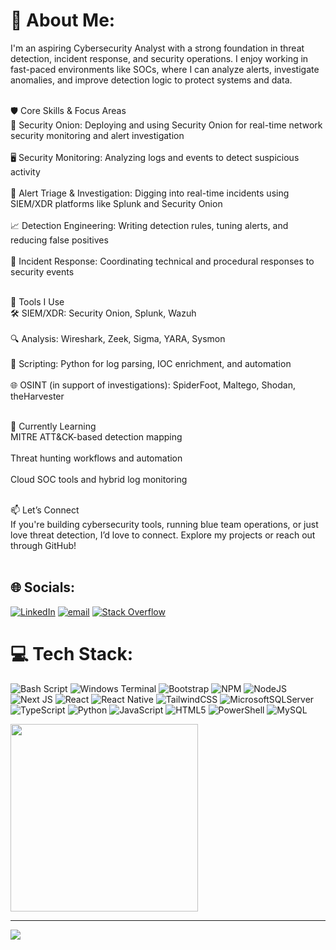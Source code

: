 # 💫 About Me:
I'm an aspiring Cybersecurity Analyst with a strong foundation in threat detection, incident response, and security operations. I enjoy working in fast-paced environments like SOCs, where I can analyze alerts, investigate anomalies, and improve detection logic to protect systems and data.<br><br>

🛡️ Core Skills & Focus Areas<br>
🧅 Security Onion: Deploying and using Security Onion for real-time network security monitoring and alert investigation<br><br>
🖥️ Security Monitoring: Analyzing logs and events to detect suspicious activity<br><br>
🚨 Alert Triage & Investigation: Digging into real-time incidents using SIEM/XDR platforms like Splunk and Security Onion<br><br>
📈 Detection Engineering: Writing detection rules, tuning alerts, and reducing false positives<br><br>
🧪 Incident Response: Coordinating technical and procedural responses to security events<br><br>

🧰 Tools I Use<br>
🛠️ SIEM/XDR: Security Onion, Splunk, Wazuh<br><br>
🔍 Analysis: Wireshark, Zeek, Sigma, YARA, Sysmon<br><br>
🐍 Scripting: Python for log parsing, IOC enrichment, and automation<br><br>
🌐 OSINT (in support of investigations): SpiderFoot, Maltego, Shodan, theHarvester<br><br>

🌱 Currently Learning<br>
MITRE ATT&CK-based detection mapping<br><br>
Threat hunting workflows and automation<br><br>
Cloud SOC tools and hybrid log monitoring<br><br>

📫 Let’s Connect<br>
If you're building cybersecurity tools, running blue team operations, or just love threat detection, I’d love to connect. Explore my projects or reach out through GitHub!<br><br>


## 🌐 Socials:
[![LinkedIn](https://img.shields.io/badge/LinkedIn-%230077B5.svg?logo=linkedin&logoColor=white)](https://linkedin.com/in/cabalbagmarklester) [![email](https://img.shields.io/badge/Email-D14836?logo=gmail&logoColor=white)](mailto:cabalbagmarklester) [![Stack Overflow](https://img.shields.io/badge/Stack%20Overflow-F58025?logo=stackoverflow&logoColor=white)](https://stackoverflow.com/users/pwimawy)


# 💻 Tech Stack:
![Bash Script](https://img.shields.io/badge/bash_script-%23121011.svg?style=plastic&logo=gnu-bash&logoColor=white) ![Windows Terminal](https://img.shields.io/badge/Windows%20Terminal-%234D4D4D.svg?style=plastic&logo=windows-terminal&logoColor=white) ![Bootstrap](https://img.shields.io/badge/bootstrap-%238511FA.svg?style=plastic&logo=bootstrap&logoColor=white) ![NPM](https://img.shields.io/badge/NPM-%23CB3837.svg?style=plastic&logo=npm&logoColor=white) ![NodeJS](https://img.shields.io/badge/node.js-6DA55F?style=plastic&logo=node.js&logoColor=white) ![Next JS](https://img.shields.io/badge/Next-black?style=plastic&logo=next.js&logoColor=white) ![React](https://img.shields.io/badge/react-%2320232a.svg?style=plastic&logo=react&logoColor=%2361DAFB) ![React Native](https://img.shields.io/badge/react_native-%2320232a.svg?style=plastic&logo=react&logoColor=%2361DAFB) ![TailwindCSS](https://img.shields.io/badge/tailwindcss-%2338B2AC.svg?style=plastic&logo=tailwind-css&logoColor=white) ![MicrosoftSQLServer](https://img.shields.io/badge/Microsoft%20SQL%20Server-CC2927?style=plastic&logo=microsoft%20sql%20server&logoColor=white) ![TypeScript](https://img.shields.io/badge/typescript-%23007ACC.svg?style=plastic&logo=typescript&logoColor=white) ![Python](https://img.shields.io/badge/python-3670A0?style=plastic&logo=python&logoColor=ffdd54) ![JavaScript](https://img.shields.io/badge/javascript-%23323330.svg?style=plastic&logo=javascript&logoColor=%23F7DF1E) ![HTML5](https://img.shields.io/badge/html5-%23E34F26.svg?style=plastic&logo=html5&logoColor=white) ![PowerShell](https://img.shields.io/badge/PowerShell-%235391FE.svg?style=plastic&logo=powershell&logoColor=white) ![MySQL](https://img.shields.io/badge/mysql-4479A1.svg?style=plastic&logo=mysql&logoColor=white)

<img src="https://cyberdefenders-storage.s3.me-central-1.amazonaws.com/profile-badges/LesterC.png" width="300" />

---
[![](https://visitcount.itsvg.in/api?id=Pwimawy&icon=2&color=0)](https://visitcount.itsvg.in)

<!-- Proudly created with GPRM ( https://gprm.itsvg.in ) -->
